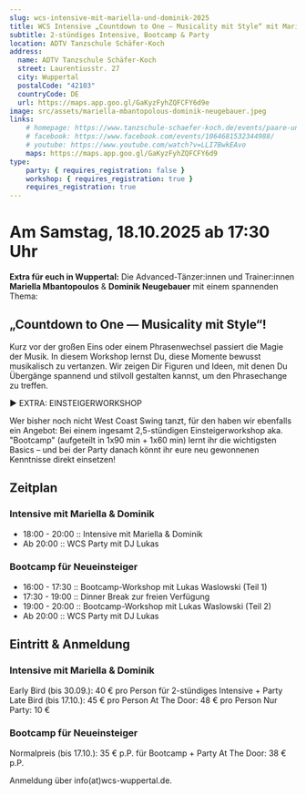 ```yaml
---
slug: wcs-intensive-mit-mariella-und-dominik-2025
title: WCS Intensive „Countdown to One — Musicality mit Style“ mit Mariella & Dominik
subtitle: 2-stündiges Intensive, Bootcamp & Party
location: ADTV Tanzschule Schäfer-Koch
address:
  name: ADTV Tanzschule Schäfer-Koch
  street: Laurentiusstr. 27
  city: Wuppertal
  postalCode: "42103"
  countryCode: DE
  url: https://maps.app.goo.gl/GaKyzFyhZQFCFY6d9e
image: src/assets/mariella-mbantopolous-dominik-neugebauer.jpeg
links:
    # homepage: https://www.tanzschule-schaefer-koch.de/events/paare-und-singles/
    # facebook: https://www.facebook.com/events/1064681532344988/
    # youtube: https://www.youtube.com/watch?v=LLI7BwkEAvo
    maps: https://maps.app.goo.gl/GaKyzFyhZQFCFY6d9
type:
    party: { requires_registration: false }
    workshop: { requires_registration: true }
    requires_registration: true
---
```


# Am Samstag, 18.10.2025 ab 17:30 Uhr

**Extra für euch in Wuppertal:** Die Advanced-Tänzer:innen und Trainer:innen **Mariella Mbantopoulos** & **Dominik Neugebauer** mit einem spannenden Thema:

## „Countdown to One — Musicality mit Style“!

Kurz vor der großen Eins oder einem Phrasenwechsel passiert die Magie der Musik.
In diesem Workshop lernst Du, diese Momente bewusst musikalisch zu vertanzen.
Wir zeigen Dir Figuren und Ideen, mit denen Du Übergänge spannend und stilvoll gestalten kannst, um den Phrasechange zu treffen.

▶ EXTRA: EINSTEIGERWORKSHOP

Wer bisher noch nicht West Coast Swing tanzt, für den haben wir ebenfalls ein Angebot:
Bei einem ingesamt 2,5-stündigen Einsteigerworkshop aka. "Bootcamp" (aufgeteilt in 1x90 min + 1x60 min) lernt ihr die wichtigsten Basics
– und bei der Party danach könnt ihr eure neu gewonnenen Kenntnisse direkt einsetzen!

## Zeitplan

### Intensive mit Mariella & Dominik
- 18:00 - 20:00 :: Intensive mit Mariella & Dominik
- Ab 20:00 :: WCS Party mit DJ Lukas

### Bootcamp für Neueinsteiger
- 16:00 - 17:30 :: Bootcamp-Workshop mit Lukas Waslowski (Teil 1)
- 17:30 - 19:00 :: Dinner Break zur freien Verfügung
- 19:00 - 20:00 :: Bootcamp-Workshop mit Lukas Waslowski (Teil 2)
- Ab 20:00 :: WCS Party mit DJ Lukas

## Eintritt & Anmeldung

### Intensive mit Mariella & Dominik

Early Bird (bis 30.09.): 40 € pro Person für 2-stündiges Intensive + Party
Late Bird (bis 17.10.): 45 € pro Person
At The Door: 48 € pro Person
Nur Party: 10 €

### Bootcamp für Neueinsteiger

Normalpreis (bis 17.10.): 35 € p.P. für Bootcamp + Party
At The Door: 38 € p.P.

Anmeldung über info(at)wcs-wuppertal.de.
